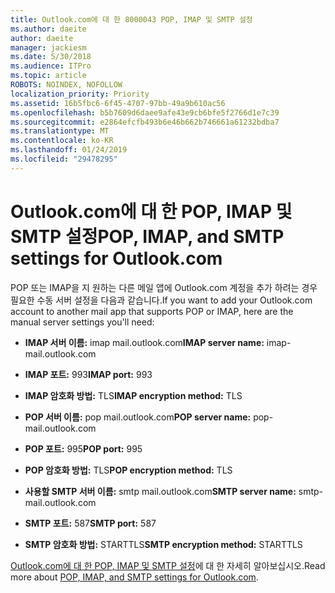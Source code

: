 ```yaml
---
title: Outlook.com에 대 한 8000043 POP, IMAP 및 SMTP 설정
ms.author: daeite
author: daeite
manager: jackiesm
ms.date: 5/30/2018
ms.audience: ITPro
ms.topic: article
ROBOTS: NOINDEX, NOFOLLOW
localization_priority: Priority
ms.assetid: 16b5fbc6-6f45-4707-97bb-49a9b610ac56
ms.openlocfilehash: b5b7609d6daee9afe43e9cb6bfe5f2766d1e7c39
ms.sourcegitcommit: e2864efcfb493b6e46b662b746661a61232bdba7
ms.translationtype: MT
ms.contentlocale: ko-KR
ms.lasthandoff: 01/24/2019
ms.locfileid: "29478295"
---
```

# <a name="pop-imap-and-smtp-settings-for-outlookcom"></a><span data-ttu-id="82346-102">Outlook.com에 대 한 POP, IMAP 및 SMTP 설정</span><span class="sxs-lookup"><span data-stu-id="82346-102">POP, IMAP, and SMTP settings for Outlook.com</span></span>

<span data-ttu-id="82346-103">POP 또는 IMAP을 지 원하는 다른 메일 앱에 Outlook.com 계정을 추가 하려는 경우 필요한 수동 서버 설정을 다음과 같습니다.</span><span class="sxs-lookup"><span data-stu-id="82346-103">If you want to add your Outlook.com account to another mail app that supports POP or IMAP, here are the manual server settings you'll need:</span></span>
  
- <span data-ttu-id="82346-104">**IMAP 서버 이름:** imap mail.outlook.com</span><span class="sxs-lookup"><span data-stu-id="82346-104">**IMAP server name:** imap-mail.outlook.com</span></span> 
    
- <span data-ttu-id="82346-105">**IMAP 포트:** 993</span><span class="sxs-lookup"><span data-stu-id="82346-105">**IMAP port:** 993</span></span> 
    
- <span data-ttu-id="82346-106">**IMAP 암호화 방법:** TLS</span><span class="sxs-lookup"><span data-stu-id="82346-106">**IMAP encryption method:** TLS</span></span> 
    
- <span data-ttu-id="82346-107">**POP 서버 이름:** pop mail.outlook.com</span><span class="sxs-lookup"><span data-stu-id="82346-107">**POP server name:** pop-mail.outlook.com</span></span> 
    
- <span data-ttu-id="82346-108">**POP 포트:** 995</span><span class="sxs-lookup"><span data-stu-id="82346-108">**POP port:** 995</span></span> 
    
- <span data-ttu-id="82346-109">**POP 암호화 방법:** TLS</span><span class="sxs-lookup"><span data-stu-id="82346-109">**POP encryption method:** TLS</span></span> 
    
- <span data-ttu-id="82346-110">**사용할 SMTP 서버 이름:** smtp mail.outlook.com</span><span class="sxs-lookup"><span data-stu-id="82346-110">**SMTP server name:** smtp-mail.outlook.com</span></span> 
    
- <span data-ttu-id="82346-111">**SMTP 포트:** 587</span><span class="sxs-lookup"><span data-stu-id="82346-111">**SMTP port:** 587</span></span> 
    
- <span data-ttu-id="82346-112">**SMTP 암호화 방법:** STARTTLS</span><span class="sxs-lookup"><span data-stu-id="82346-112">**SMTP encryption method:** STARTTLS</span></span> 
    
<span data-ttu-id="82346-113">[Outlook.com에 대 한 POP, IMAP 및 SMTP 설정](https://go.microsoft.com/fwlink/p/?linkid=2001402&amp;clcid=0x409)에 대 한 자세히 알아보십시오.</span><span class="sxs-lookup"><span data-stu-id="82346-113">Read more about [POP, IMAP, and SMTP settings for Outlook.com](https://go.microsoft.com/fwlink/p/?linkid=2001402&amp;clcid=0x409).</span></span>
  

